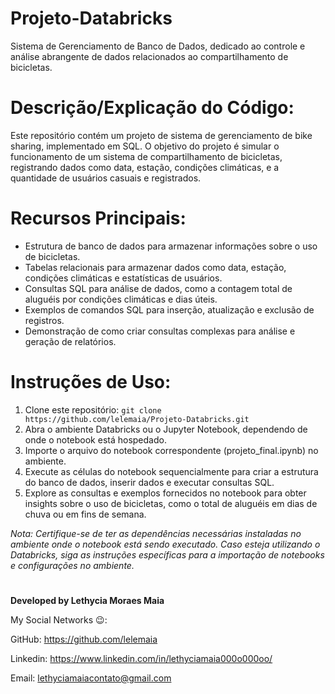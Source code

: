 # Projeto-Databricks
Sistema de Gerenciamento de Banco de Dados, dedicado ao controle e análise abrangente de dados relacionados ao compartilhamento de bicicletas.


# Descrição/Explicação do Código:
Este repositório contém um projeto de sistema de gerenciamento de bike sharing, implementado em SQL. O objetivo do projeto é simular o funcionamento de um sistema de compartilhamento de bicicletas, registrando dados como data, estação, condições climáticas, e a quantidade de usuários casuais e registrados.

# Recursos Principais:

- Estrutura de banco de dados para armazenar informações sobre o uso de bicicletas.
- Tabelas relacionais para armazenar dados como data, estação, condições climáticas e estatísticas de usuários.
- Consultas SQL para análise de dados, como a contagem total de aluguéis por condições climáticas e dias úteis.
- Exemplos de comandos SQL para inserção, atualização e exclusão de registros.
- Demonstração de como criar consultas complexas para análise e geração de relatórios.

# Instruções de Uso:
1. Clone este repositório: `git clone https://github.com/lelemaia/Projeto-Databricks.git`
2. Abra o ambiente Databricks ou o Jupyter Notebook, dependendo de onde o notebook está hospedado.
3. Importe o arquivo do notebook correspondente (projeto_final.ipynb) no ambiente.
4. Execute as células do notebook sequencialmente para criar a estrutura do banco de dados, inserir dados e executar consultas SQL.
5. Explore as consultas e exemplos fornecidos no notebook para obter insights sobre o uso de bicicletas, como o total de aluguéis em dias de chuva ou em fins de semana.

*Nota: Certifique-se de ter as dependências necessárias instaladas no ambiente onde o notebook está sendo executado.
Caso esteja utilizando o Databricks, siga as instruções específicas para a importação de notebooks e configurações no ambiente.*


#


**Developed by Lethycia Moraes Maia**


My Social Networks 😉:

GitHub: https://github.com/lelemaia

Linkedin: https://www.linkedin.com/in/lethyciamaia000o000oo/

Email: lethyciamaiacontato@gmail.com
